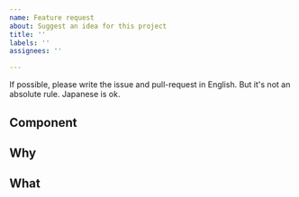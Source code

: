```yaml
---
name: Feature request
about: Suggest an idea for this project
title: ''
labels: ''
assignees: ''

---
```


If possible, please write the issue and pull-request in English.
But it's not an absolute rule. Japanese is ok.

<!-- Thank you for sending a feature request! 
Here is the naming rule of the issue title.
```sh
[Issue Type] Title  
```
|Type| Example|
|:----|:----|
|FeatureRequest|[FeatureRequest] Suggest an idea about XXX|
-->

## Component

<!-- Which component do you want to add a feature for? -->
<!-- What components do you want to add? -->

## Why

<!-- Why do you want the feature and why does it make sense for kintone UI Component? -->


## What

<!-- What is a solution you want to add? -->
